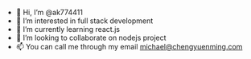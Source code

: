 - 👋 Hi, I’m @ak774411
- 👀 I’m interested in full stack development
- 🌱 I’m currently learning react.js
- 💞️ I’m looking to collaborate on nodejs project
- 📫 You can call me through my email michael@chengyuenming.com

<!---
ak774411/ak774411 is a ✨ special ✨ repository because its `README.md` (this file) appears on your GitHub profile.
You can click the Preview link to take a look at your changes.
--->
